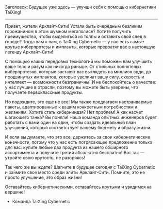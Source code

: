 Заголовок: Будущее уже здесь — улучши себя с помощью кибернетики TaiXing!

---

Привет, жители Арклайт-Сити! Устали быть очередным безликим горожанином в этом шумном мегаполисе? Хотите получить преимущество, чтобы выделиться из толпы и оставить свой след в городе? Тогда вам к нам, в TaiXing Cybernetic — у нас есть самые крутые киберпротезы и импланты, которые превратят вас в настоящую легенду Арклайт-Сити!

С помощью наших передовых технологий мы поможем вам улучшить ваше тело и разум как никогда раньше. От стильных полнотелых киберпротезов, которые заставят вас выглядеть на миллион эдди, до продвинутых имплантов, которые увеличат вашу силу, скорость и интеллект — возможности безграничны! И не беспокойтесь о качестве: у нас лучшие в отрасли, поэтому вы можете быть уверены, что получаете первоклассные продукты.

Но подождите, это еще не все! Мы также предлагаем настраиваемые пакеты, адаптированные к вашим конкретным потребностям и желаниям. Хотите стать киберниндзя? Нет проблем! А как насчет шагающего танка? Вы поняли! Наша команда опытных инженеров будет работать с вами один на один, чтобы создать идеальный план улучшения, который соответствует вашему бюджету и образу жизни.

И если вы думаете, что это все, держитесь за свои кибернетические конечности, потому что у нас есть потрясающее предложение только для вас: купите любые два продукта из нашего обширного ассортимента и получите третий абсолютно бесплатно! Вот так — утройте свою крутость, не разоряясь!

Так чего же вы ждете? Шагните в будущее сегодня с TaiXing Cybernetic и займите свое место среди элиты Арклайт-Сити. Помните, это не просто улучшение, это образ жизни!

Оставайтесь кибернетическими, оставайтесь крутыми и увидимся на вершине!

- Команда TaiXing Cybernetic

